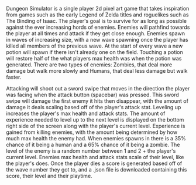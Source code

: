 Dungeon Simulator is a single player 2d pixel art game that takes inspiration from games such as the early Legend of Zelda titles and roguelikes such as The Binding of Isaac.
The player's goal is to survive for as long as possible against the ever increasing hords of enemies. Enemies will pathfind towards the player at all times and attack if they get close enough.
Enemies spawn in waves of increasing size, with a new wave spawning once the player has killed all members of the previous wave. At the start of every wave a new potion will spawn if there
isn't already one on the field. Touching a potion will restore half of the what players max health was when the potion was generated. There are two types of enemies:
Zombies, that deal more damage but walk more slowly and Humans, that deal less damage but walk faster.

Attacking will shoot out a sword swipe that moves in the direction the player was facing when the attack button (spacebar) was pressed. This sword swipe will damage the first enemy it hits
then disappear, with the amount of damage it deals scaling based off of the player's attack stat. Leveling up increases the player's max health and attack stats. The amount of experience needed to
level up to the next level is displayed on the bottom right side of the screen along with the player's current level. Experience is gained from killing enemies, with the amount being determined
by how much max health the enemy had. When enemies spawns in there is a 35% chance of it being a human and a 65% chance of it being a zombie. The level of the enemy is a random number
between 1 and 2 + the player's current level. Enemies max health and attack stats scale of their level, like the player's does. Once the player dies a score is generated based off of the wave
number they got to, and a .json file is downloaded containing this score, their level and their playtime.
